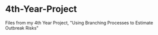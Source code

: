 # 4th-Year-Project
Files from my 4th Year Project, "Using Branching Processes to Estimate Outbreak Risks"
